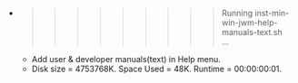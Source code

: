 * >>>>>>>>> Running inst-min-win-jwm-help-manuals-text.sh ...
  * Add user & developer manuals(text) in Help menu.
  * Disk size = 4753768K. Space Used = 48K. Runtime = 00:00:00:01.
